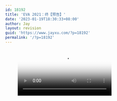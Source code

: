 ```yaml
---
id: 18192
title: 'EVA 2021：终【预告】'
date: '2023-01-19T18:30:33+08:00'
author: Jay
layout: revision
guid: 'https://www.jayxu.com/?p=18192'
permalink: '/?p=18192'
---
```


<!-- wp:video {"id":17663,"poster":"https://www.jayxu.com/log/wp-content/uploads/2021/06/EvixrXHVcAAKpUi.jpg","preload":"auto"} -->
<figure class="wp-block-video"><video controls poster="https://www.jayxu.com/log/wp-content/uploads/2021/06/EvixrXHVcAAKpUi.jpg" preload="auto" src="https://www.jayxu.com/log/wp-content/uploads/2021/06/EVA-终-预告.mp4" playsinline></video></figure>
<!-- /wp:video -->